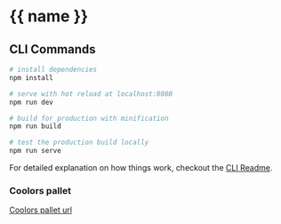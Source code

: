 # {{ name }}

## CLI Commands

```bash
# install dependencies
npm install

# serve with hot reload at localhost:8080
npm run dev

# build for production with minification
npm run build

# test the production build locally
npm run serve
```

For detailed explanation on how things work, checkout the [CLI Readme](https://github.com/developit/preact-cli/blob/master/README.md).

### Coolors pallet

[Coolors pallet url](https://coolors.co/151f33-2b9720-ccdbdc-9ad1d4-80ced7)
